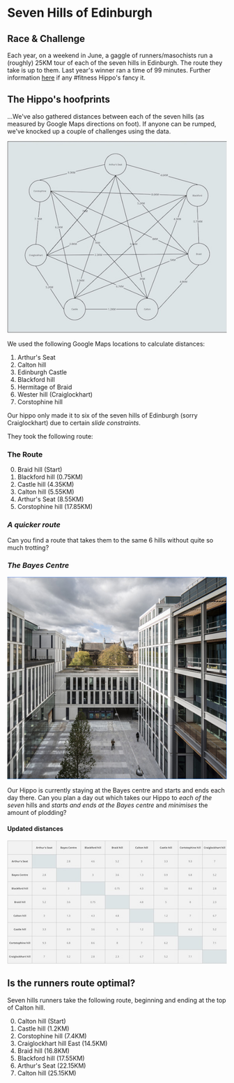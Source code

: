 # Seven Hills of Edinburgh

## Race & Challenge

Each year, on a weekend in June, a gaggle of runners/masochists run a (roughly) 25KM tour of each of the seven hills in Edinburgh.
The route they take is up to them. Last year's winner ran a time of 99 minutes.
Further information [here](https://www.seven-hills.org.uk/) if any #fitness Hippo's fancy it.

## The Hippo's hoofprints

...We've also gathered distances between each of the seven hills (as measured by Google Maps directions on foot).
If anyone can be rumped, we've knocked up a couple of challenges using the data.

![graph showing distances between each of the seven hills](./graph.jpg)

We used the following Google Maps locations to calculate distances:

1. Arthur's Seat
2. Calton hill
3. Edinburgh Castle
4. Blackford hill
5. Hermitage of Braid
6. Wester hill (Craiglockhart)
7. Corstophine hill

Our hippo only made it to six of the seven hills of Edinburgh (sorry Craiglockhart) due to certain _slide constraints_.

They took the following route:

### The Route

0. Braid  hill (Start)
1. Blackford hill (0.75KM)
2. Castle hill (4.35KM)
3. Calton hill (5.55KM)
4. Arthur's Seat (8.55KM)
5. Corstophine hill (17.85KM)

### _A quicker route_

Can you find a route that takes them to the same 6 hills without quite so much trotting?

### _The Bayes Centre_

![The bayes centre where our Hippo is based](./bayes.png)

Our Hippo is currently staying at the Bayes centre and starts and ends each day there.
Can you plan a day out which takes our Hippo
to _each of the seven_ hills
and _starts and ends at the Bayes centre_
and _minimises_ the amount of plodding?

#### Updated distances

![table showing distances between each of the seven hills and the bayes centre](./table.jpg)

## Is the runners route optimal?

Seven hills runners take the following route, beginning and ending at the top of Calton hill.

0. Calton hill (Start)
1. Castle hill (1.2KM)
2. Corstophine hill (7.4KM)
3. Craiglockhart hill East (14.5KM)
4. Braid hill (16.8KM)
5. Blackford hill (17.55KM)
6. Arthur's Seat (22.15KM)
7. Calton hill (25.15KM)
